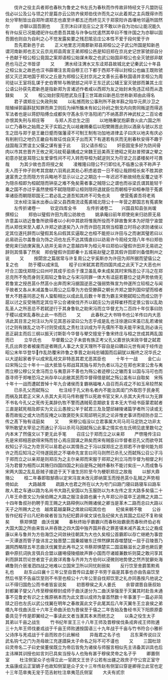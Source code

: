 <!-- { "loadSidebar": true } -->
　　伐许之役主兵者郑也春秋为鲁史之书左氏为春秋而作传故非特经文于凡盟防征伐必以公及公与领之扵是篇亦云公防齐侯郑伯伐许而先之以此着郑之主兵既得许而处分宰制皆出自郑所谓郑志也直至许都五迁而终见灭于郑荥阳许昌壤地邻逼所固然尔
　　亦聊以固吾圉也
　　王宗沐曰详览庄公之言不敢以许自为功似让能况能久有许似反已况能禋祀许似虑患吾其能与许争似忧逺然其卒曰不惟许国之为亦聊以固吾圉也则自为自利之心不觉发露矣要之残忍隂忌庄公本性不爱于段何爱于许
　　吾先君新邑于此
　　正义地里志河南郡新郑县郑桓公之子武公所国是知新邑谓河南新郑也志又云京兆郑县周宣王弟郑桓公邑是知旧郑在京兆史记世家虢郐自分十邑献于桓公桓公竟国之案郑语桓公始谋未取之也武公始国非桓公也全灭虢郐非献邑也马迁之书皆谬
　　又
　　渭水经注渭水又东迳郑县故城北史记秦武公十年县之桓公友之故邑也汉书薛瓉注言周自穆王已下都于西郑不得以封桓公也幽王既败虢郐又灭迁其地国于郑父之丘是为郑桓公无封京兆之文善长云春秋国语并言桓公为周司徒以王室将乱谋于史伯寄帑与贿虢郐之间平王东迁武公辅王室灭虢郐而兼其土庄公语公孙获先君新邑是指新郑为言诸述作者咸以西郑为友之始封未免违正经而从逸録矣
　　又
　　桓公始封荥阳厯武及庄三世耳故曰新邑后世称新郑由此得名
　　君子谓郑庄公失政刑矣
　　以私憾而败公事刑所不赦羊斟之陷华元夙沙卫之阻殖绰郭最斟犹知罪而奔卫则后为绰所醢未有如公孙阏之倒戈内向势同叛逆而得逃军法者也是以蒋舒陷傅佥成都失守髙永乐守洛阳闭门不纳髙昴齐神武杖之二百论者亦恨其失刑与郑庄等
　　与郑人苏忿生之田
　　以地赂秦犹抱薪救火此六国之所以亡乃春秋之始周之天子实蹈之先以岐雍赐秦后以阳樊赐晋此则以酒泉与虢以苏忿生之田与郑于是王畿日蹙而强藩浸不可制王制有功加地进律孟子曰庆以地夫有庆必有削削归之地仍王畿自有故征伐自天子出而天下有道若有庆而无削春秋安得不趣于战国哉汉贾谊主父偃之谋有鉴于此
　　羽父请杀桓公
　　奸臣固宠多好为防间骨肉以市其忠晋齐王攸之死冯紞荀朂搆成之宋魏王廷美燕王徳昭之死赵普预谋之翚之初意亦犹是耳隠公友爱挚性间不可入转而导桓为弑逆则又为苻坚之吕婆楼矣吁可畏哉
　　为其少故也吾将授之矣
　　凌稚隆曰隠公不行即位礼不临惠公丧不称声子夫人而于仲子则考其宫献六羽焉此其处心积虑曷尝一日不桓让哉顾桓长矣不胜其欲速富贵之念而隠方穷兵略地不显示以让之之期迄十一年迟迟不断故倾危反覆之徒不为隠杀桓即为桓弑隠而钟巫之难不免矣需者事之贼隠公之谓也而谷梁氏谓其能轻千乗之国不亦过乎虽然使桓不弑隠隠即让桓则隠将退就臣位而朝桓乎抑桓奉隠于菟裘率诸臣而朝隠耶国无二君必乱之道吾知其终不可免也夫
　　使营菟裘吾将老焉
　　汶水经注淄水出泰山梁父县西南流迳菟裘城北隠公十一年营之郡国志有菟裘聚
　　左传折诸卷一
　　钦定四库全书
　　左传折诸卷二　　兴国县知县张尚瑗　撰桓公
　　郑伯以璧假许田为周公祊故也
　　姚承庵曰前年郑使宛来归祊原无易许意盖以祊近鲁鲁所欲得者以小利中其欲将惟我所役而不辞故鲁宋本为好隠宁渝盟而从郑伐宋至入郕入许郑之欲遂矣乃入许而许田在其侧当桓簒立时将必求防诸侯以定其位遂托辞而以璧假其名曰假其实逼取之也桓不能拒以许田与之而谢其璧若曰以此易祊云尔盖鲁自为饰之词也左氏不达其情直曰以祊易许今观经文隠八年书曰郑伯使宛来归祊庚寅我入祊并无易许之意越四年为桓元年曰郑伯以璧假许田并无易祊之辞则其情事了然矣　郑伯璧假许田即秦十五城易赵璧之意其假许田即刘备借荆州之说
　　又
　　按閟宫之篇居常与许复周公之宇奚斯亦为许田为郑所据而望僖公之复之也
　　防于稷以成宋乱
　　程子曰宋弑其君而四国共成之此天下之大恶也州吁合三国伐郑隠公曰州吁其成乎涖杀于濮卫虽乱幸未成矣其时宋殇恶公子冯之在郑忌克所不免而身则无瑕较之鲁轨之与宋冯同罪一体大有迳庭若簒位之徒声势依倚无若鲁宣之授邑莒仆然莒仆出奔而宋冯据国逆恶之强弱势殊宣为仲遂所立较桓之与闻乎故者又各从末减盖鲁以周公之后尊为方伯受滕薛之朝长齐郑之盟列国仰望而桓者冒大不韪喜同恶之有人蛩駏相比以成此乱后数十年晋为霸主宋鲍弑昭公而成公防于扈以讨之反受赂而定其位平公合诸侯伐齐齐以弑庄公为说释崔杼而定景公皆以乱助乱圣人之所恶总不若弑逆行于其身鲁轨之助宋冯而立华督尤为二百四十年仅事曰防于稷以成宋乱春秋止此一书而已
　　又
　　此春秋之大书特书也公羊传曰内大恶讳此其目言之何注以为斥见其恶谷梁曰公为志乎成是乱也注徐邈曰宋虽已乱若诸侯讨之则有拨乱之功不讨则受成乱之责杜注训成为平先儒所不取夫能平宋乱则必诛元恶正嗣主而后三纲以振天讨斯彰今华督与翚交擅宠于鲁宋终庄与桓之世成其两乱国而已
　　立华氏也
　　华督戴公之子未尝有族正考父孔父嘉世执宋政华督之弑君孔氏出奔忠者被废而逆者赐氏人事之大变天理所不容自是曰耦曰元世有闻于经传迨昭公末年华登华作乱防覆宋祚鲁之季晋之赵纯忠辅国而后嗣犹以叛终之况华氏之以大逆起家者乎以成宋乱经文非特恶其君尤恶其臣也
　　十年十一战
　　金仁山曰宋殇公立十年十一战大抵皆与郑战耳其独与郑为仇者以冯之在郑也宋宣公舍与夷而立穆公穆公又舍冯而立与夷意非不善也为殇公者迹穆公之辙而复以国与冯可也而亟寻师于郑唯恐冯之尚存卒以此敝其民而华督得借是弑之殇公盖有以自取矣　宋殇十年十一战而遭弑晋悼十年九合诸侯而复霸祸福唯人自召而兵戎之不如玉帛较然矣
　　已杀孔父而弑殇公
　　杜注经于孔父称名者内不能治其闺门外取怨于民身死而祸及其君正义宋人杀其大夫司马传称握节以死故书官又宋人杀其大夫传以为无罪不书名今孔父之死传无美辞仇牧不警而遇贼荀息期欲复言本无大节经书臣蒙君弑者三直是弑死相及即实为文云云愚按公羊于弑君三及及楚邱縁陵诸篇学者所习读或无善而故衒之或大功而反掩之以致褒贬失实观邱明元凯之论非惟史事详而经防亦显二传之髙下殆有迳庭矣
　　又
　　宋穆公临没以立君事属大司马司马定防之功非太宰所敢望太宰忌之而通公子冯以杀司马因弑殇公此事之情实也左氏明见底里数句之内本末了然僖文以下更无此手笔
　　召庄公于郑而立之以亲郑
　　严啓隆传注曰先是宋郑相恶欲得宋殇而甘心焉庄固谋之熟矣而宋有贼臣曰华督者忌孔父而欲夺其权知公子冯之为竒货可以易君必以其情告之于冯以探郑庄之志郑若不许督何能为郑许之而后知冯之可恃遂因民之不堪命先宣言曰司马则然已杀孔父而弑殇公召公子冯于郑而立之以亲郑是则郑庄为之主尔亲郑而宋服于郑郑之利立冯而华督为相督之利冯为君督为相而以其赂归四国四国之利自是殇之贼终春秋不能讨矣庄一人而成鲁与宋两大国之乱乱臣贼子接迹于天下谁生厉阶至今为梗职郑庄之故哉
　　以郜大鼎赂公
　　桓二年春即取郜鼎以定宋冯宣未改元即纳寳玉而授邑莒仆乱贼之声势相倚如此
　　大路越席
　　疏路大也君之所在以大为号门曰路门寝曰路寝车曰路车故人君之车通以路为名尚书大路孔安国以为玉服防以为木左传之言大路多矣僖二十八年王命晋文公为侯伯赐之大路之服注金路也襄十九年郑公孙虿卒王追赐之大路二十四年鲁叔孙豹聘于周王赐之大路释例以所赐诸侯之卿当是革木二路而总曰大路以天子之所赐大之也　越席葛越稾鞂之席故曰昭其俭也
　　杞侯来朝不敬
　　公谷皆作纪程子曰凡杞称侯者皆当为纪杞爵非侯文误也及纪侯大去其国之后纪不复称侯矣
　　蔡郑惧楚　曲沃伐翼
　　春秋终始乎霸霸兴而春秋始霸衰而春秋终伯必有大国大国之所由来皆从并吞致之四大国中独齐国并吞之罪差堪末减齐盖太公之裔成康以来与鲁并为方伯海岱之间敛袂往朝其为大也久矣桓公首霸即以存亡继絶为事尝一灭谭遂而管子旋讳言之独晋楚二国乗姬辙东迁悍然肆其吞噬楚犹一屈于召陵晋乃漏网西略隠五年志曲沃伐翼至此再书之又书蔡郑惧楚实二国滥觞滋长之源也厥后更霸中原抗词执言弭兵合盟以疆埸侵陵细故声罪小国而尽诸姬兼数圻则莫之敢问享其利而辞其罚论世者宜于此致详焉鲁与齐并为方伯何以浸微则地势使之然齐犹僻处海嵎鲁则介居淮泗四战之地难以立国宋卫所以同忧削弱矣
　　反行饮至舍爵策勲焉礼也
　　赵东山曰襄十三年公至自晋传曰孟献子书劳于庙是其事也亦由告庙饮至然后书至不告庙饮至则不书至也桓公十六年公至自伐郑饮至之礼亦同愚按凡他说之以不得归国危公而书者皆妄说矣
　　初晋穆侯之夫人姜氏
　　余甞谓晋自唐叔始封都翼子燮父八传至穆侯穆封成师于曲沃遂分为二曲沃渐强至于灭翼其时赴告未通事不见鲁史有识之士推原祸本而为此文晋以成师为辠首然数十年事滙于一篇必非简牍之旧也左氏以武公伐翼在明年之春故寘此文于此尾其后八年灭翼冬王立哀侯之弟缗九年伐曲沃庄十六年王命曲沃伯为晋侯至于僖之二年告始及鲁经书灭下阳原原委委具见于传是即翼经之一事读此文者当滙其本末而统志之
　　以条之役生太子　其弟以千亩之战生
　　竹书纪年宣王三十八年王师及晋穆侯伐条戎奔戎王师败逋三十九年王师伐姜戎战于千亩王师败逋按国语三十九年战于千亩与竹书符合小雅祈父诗序与羌戎战于千亩而败亦引此解经
　　异哉君之名子也
　　吕东莱传说曰汉武名钩弋之门为尧母故江充遂譛戾太子命名之际不可不谨也
　　又
　　三国杜琼曰灵帝名二子曰史侯董侯既立为帝后皆免为诸侯与师服言相似先主讳备其训具也后主讳禅其训授也如言刘已具矣当授与人也殆有甚于穆侯灵帝之名子乎
　　卿置侧室
　　杜注侧室众子也得立此一官疏文王世子公若有出疆之政庶子守公宫正室守太庙康成云正室嫡子也故知侧室是众子文十三年传赵有侧室曰穿是卿得立此官也定十三年范臯夷无宠于范吉射杜注臯夷范氏侧室
　　大夫有贰宗
